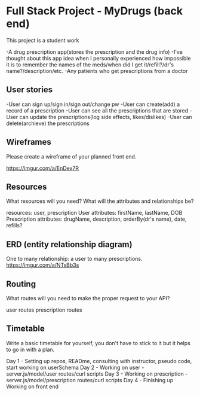 
# Full Stack Project - MyDrugs (back end)

This project is a student work

-A drug prescription app(stores the prescription and the drug info)
-I've thought about this app idea when I personally experienced how impossible it is
to remember the names of the meds/when did I get it/refill?/dr's name?/description/etc.
-Any patients who get prescriptions from a doctor


## User stories

-User can sign up/sign in/sign out/change pw
-User can create(add) a record of a prescription
-User can see all the prescriptions that are stored
-User can update the prescriptions(log side effects, likes/dislikes)
-User can delete(archieve) the prescriptions


## Wireframes

Please create a wireframe of your planned front end.


https://imgur.com/a/EnDex7R


## Resources

What resources will you need? What will the attributes and relationships be?


resources: user, prescription
User attributes: firstName, lastName, DOB
Prescription attributes: drugName, description, orderBy(dr's name), date, refills?



## ERD (entity relationship diagram)


One to many relationship: a user to many prescriptions.
https://imgur.com/a/NTsBb3s


## Routing

What routes will you need to make the proper request to your API?


user routes
prescription routes


## Timetable

Write a basic timetable for yourself, you don't have to stick to it but it
helps to go in with a plan.


Day 1 - Setting up repos, READme, consulting with instructor, pseudo code, start working on userSchema
Day 2 - Working on user - server.js/model/user routes/curl scripts
Day 3 - Working on prescription - server.js/model/prescription routes/curl scripts
Day 4 - Finishing up Working on front end

